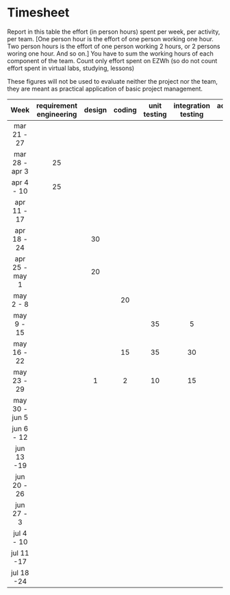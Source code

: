 # Timesheet

Report in this table the effort (in person hours) spent per week, per activity, per team. 
[One person hour is the effort of one person working one hour.
Two person hours is the effort of one person working 2 hours, or 2 persons woring one hour. And so on.]
You have to sum the working hours of each component of the team.
Count only effort spent on EZWh (so do not count effort spent in virtual labs, studying, lessons)

These figures will not be used to evaluate neither the project nor the team, they are meant as practical application of basic project management.

| Week | requirement engineering | design | coding | unit testing | integration testing | acceptance testing | management | git maven |
|:-----------:|:--------:|:-----------:|:-----------:|:----------:|:------------:|:---------------:|:-------------:|:--------------:|
| mar 21 - 27 | | | | | | | | |
| mar 28 - apr 3 | 25 | | | | | | | 1 |
| apr 4 - 10 | 25 | | | | | | 5 | 1 |
| apr 11 - 17| | | | | | | | | 
| apr 18 - 24| | 30 | | | | | | 1 | 
| apr 25 - may 1 | | 20 | | | | | | 1 | 
| may 2 - 8  | | | 20 | | | | | | 
| may 9 - 15| | | | 35 | 5 | | | | 
| may 16 - 22| | | 15 | 35 | 30 |  | | | 
| may 23 - 29| | 1 | 2 | 10 | 15 | | | |  
| may 30 - jun 5 | | | | | | | | | 
| jun 6 - 12 | | | | | | | | | 
| jun 13 -19 | | | | | | | | | 
| jun 20 - 26 | | | | | | | | | 
| jun 27 - 3 | | | | | | | | | 
| jul 4 - 10 | | | | | | | | | 
| jul 11 -17 | | | | | | | | |
| jul 18 -24 | | | | | | | | |

